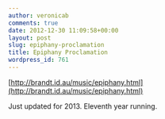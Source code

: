 ```yaml
---
author: veronicab
comments: true
date: 2012-12-30 11:09:58+00:00
layout: post
slug: epiphany-proclamation
title: Epiphany Proclamation
wordpress_id: 761
---
```


[http://brandt.id.au/music/epiphany.html](http://brandt.id.au/music/epiphany.html)

Just updated for 2013.  Eleventh year running.
